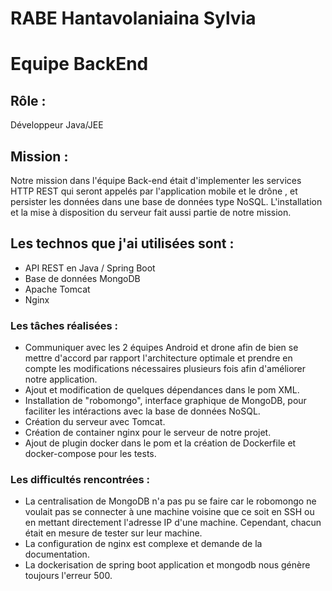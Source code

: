 # RABE Hantavolaniaina Sylvia

# Equipe BackEnd

## Rôle : 

Développeur Java/JEE

## Mission : 
Notre mission dans l'équipe Back-end était d'implementer les services HTTP REST qui seront appelés 
par l'application mobile et le drône , et persister les données dans une base de données type NoSQL.
L'installation et la mise à disposition du serveur fait aussi partie de notre mission.

## Les technos que j'ai utilisées sont :
* API REST en Java / Spring Boot
* Base de données MongoDB
* Apache Tomcat
* Nginx


### Les tâches réalisées :
* Communiquer avec les 2 équipes Android et drone afin de bien se mettre d'accord par rapport l'architecture optimale et prendre en compte les modifications nécessaires plusieurs fois afin d'améliorer notre application.
* Ajout et modification de quelques dépendances dans le pom XML.
* Installation de "robomongo", interface graphique de MongoDB, pour faciliter les intéractions avec la base de données NoSQL.
* Création du serveur avec Tomcat.
* Création de container nginx pour le serveur de notre projet.
* Ajout de plugin docker dans le pom et la création de Dockerfile et docker-compose pour les tests.


### Les difficultés rencontrées :
* La centralisation de MongoDB n'a pas pu se faire car le robomongo ne voulait pas se connecter à une machine voisine que ce soit en SSH ou en mettant directement l'adresse IP d'une machine. Cependant, chacun était en mesure de tester sur leur machine.
* La configuration de nginx est complexe et demande de la documentation.
* La dockerisation de spring boot application et mongodb nous génère toujours l'erreur 500.

